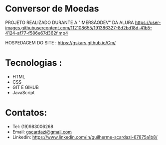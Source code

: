 # Conversor de Moedas
PROJETO REALIZADO DURANTE A "IMERSÃODEV" DA ALURA
https://user-images.githubusercontent.com/112108655/191386327-8d2bd18d-41b5-4124-af77-f586e67d362f.mp4

HOSPEDAGEM DO SITE : https://gskars.github.io/Cm/
# Tecnologias :
- HTML
- CSS
- GIT E GIHUB
- JavaScript
# Contatos:
- Tel: (19)983006268
- Email: gscardazi@gmail.com
- Linkedin: https://www.linkedin.com/in/guilherme-scardazi-67875a1b8/

